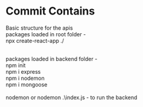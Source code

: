 <h1> Commit Contains </h1>
Basic structure for the apis
<br>
packages loaded in root folder -<br>
npx create-react-app ./<br><br>

packages loaded in backend folder -<br>
npm init<br>
npm i express<br>
npm i nodemon<br>
npm i mongoose<br>
<br>
nodemon or nodemon .\index.js - to run the backend
